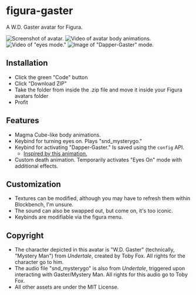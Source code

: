 # figura-gaster
A W.D. Gaster avatar for Figura.

![Screenshot of avatar.](https://github.com/EmeraldImpulse7/figura-gaster/assets/61766021/a7725caa-c96f-461d-9a6b-57d92c0e9bb2)
![Video of avatar body animations.](https://github.com/EmeraldImpulse7/figura-gaster/assets/61766021/7676bfbd-761c-42a7-bbef-9731f7c5d21a)  
![Video of "eyes mode."](https://github.com/EmeraldImpulse7/figura-gaster/assets/61766021/375e598f-c853-4ed3-bd2f-b0bef2f97a28)
![Image of "Dapper-Gaster" mode.](https://github.com/aybri/figura-gaster/assets/61766021/b14579ee-f775-4bd7-8274-ddcf1793f29b)

## Installation
- Click the green "Code" button
- Click "Download ZIP"
- Take the folder from inside the .zip file and move it inside your Figura avatars folder
- Profit

## Features
- Magma Cube-like body animations.
- Keybind for turning eyes on. Plays "snd_mysterygo."
- Keybind for activating "Dapper-Gaster." Is saved using the `config` API.
  - [Inspired by this animation.](https://www.youtube.com/watch?v=WKJxIYve4QA)
- Custom death animation. Temporarily activates "Eyes On" mode with additional effects.

## Customization
- Textures can be modified, although you may have to refresh them within Blockbench, I'm unsure.
- The sound can also be swapped out, but come on, it's too iconic.
- Keybinds are modifiable via the figura menu. 

## Copyright
- The character depicted in this avatar is "W.D. Gaster" (technically, "Mystery Man") from *Undertale*, created by Toby Fox. All rights for the character go to him.
- The audio file "snd_mysterygo" is also from *Undertale*, triggered upon interacting with Gaster/Mystery Man. All rights for this audio go to Toby Fox.
- All other assets are under the MIT License.
